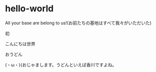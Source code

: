 # hello-world
All your base are belong to us!(お前たちの基地はすべて我々がいただいた)

初

こんにちは世界


おうどん

(・ω・){おじゃまします。うどんといえば香川ですよね。

